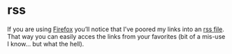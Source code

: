 <!--
  id: 253
  date: 2004-10-01
  modified: 2004-10-01
  slug: rss-2
  type: post
  excerpt: <p>If you are using Firefox you&#8217;ll notice that I&#8217;ve poored my links into an rss file. That way you can easily acces the links from your favorites (bit of a mis-use I know&#8230; but what the hell).</p>
  categories: admin
  tags: 
  inCv: 
  inPortfolio: 
  dateFrom: 
  dateTo: 
-->

# rss

<p>If you are using <a href="http://www.mozilla.org/products/firefox/" target="_blank">Firefox</a> you&#8217;ll notice that I&#8217;ve poored my links into an <a href="?feed=rss2" target="_blank">rss file</a>. That way you can easily acces the links from your favorites (bit of a mis-use I know&#8230; but what the hell).</p>
